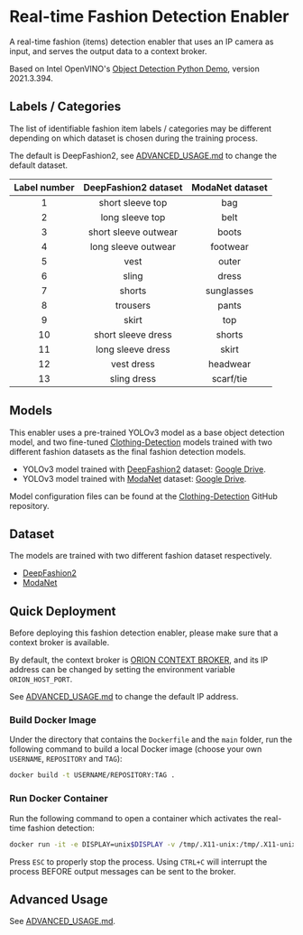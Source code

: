 # Real-time Fashion Detection Enabler

A real-time fashion (items) detection enabler that uses an IP camera as input, and serves the output data to a context broker.

Based on Intel OpenVINO's [Object Detection Python Demo](https://docs.openvinotoolkit.org/latest/omz_demos_object_detection_demo_python.html), version 2021.3.394.

## Labels / Categories

The list of identifiable fashion item labels / categories may be different depending on which dataset is chosen during the training process.

The default is DeepFashion2, see [ADVANCED_USAGE.md](./ADVANCED_USAGE.md) to change the default dataset.

| Label number | DeepFashion2 dataset | ModaNet dataset |
| :----------: | :------------------: | :-------------: |
|      1       |   short sleeve top   |       bag       |
|      2       |   long sleeve top    |      belt       |
|      3       | short sleeve outwear |      boots      |
|      4       | long sleeve outwear  |    footwear     |
|      5       |         vest         |      outer      |
|      6       |        sling         |      dress      |
|      7       |        shorts        |   sunglasses    |
|      8       |       trousers       |      pants      |
|      9       |        skirt         |       top       |
|      10      |  short sleeve dress  |     shorts      |
|      11      |  long sleeve dress   |      skirt      |
|      12      |      vest dress      |    headwear     |
|      13      |     sling dress      |    scarf/tie    |

## Models

This enabler uses a pre-trained YOLOv3 model as a base object detection model, and two fine-tuned [Clothing-Detection](https://github.com/simaiden/Clothing-Detection) models trained with two different fashion datasets as the final fashion detection models.

* YOLOv3 model trained with [DeepFashion2](https://github.com/switchablenorms/DeepFashion2) dataset: [Google Drive](https://drive.google.com/file/d/1P2BtqrIKbz2Dtp3qfPCkvp16bj9xSVIw/view?usp=sharing).
* YOLOv3 model trained with [ModaNet](https://github.com/eBay/modanet) dataset: [Google Drive](https://drive.google.com/file/d/1Q2sJOodKnoxGBuFA69Dxqv6CD-sqtIKV/view?usp=sharing).

Model configuration files can be found at the [Clothing-Detection](https://github.com/simaiden/Clothing-Detection) GitHub repository.

## Dataset

The models are trained with two different fashion dataset respectively.

* [DeepFashion2](https://github.com/switchablenorms/DeepFashion2)
* [ModaNet](https://github.com/eBay/modanet)

## Quick Deployment

Before deploying this fashion detection enabler, please make sure that a context broker is available.

By default, the context broker is [ORION CONTEXT BROKER](https://fiware-orion.readthedocs.io/en/master/index.html), and its IP address can be changed by setting the environment variable `ORION_HOST_PORT`.

See [ADVANCED_USAGE.md](./ADVANCED_USAGE.md) to change the default IP address.

### Build Docker Image

Under the directory that contains the `Dockerfile` and the `main` folder, run the following command to build a local Docker image (choose your own `USERNAME`, `REPOSITORY` and `TAG`):

```bash
docker build -t USERNAME/REPOSITORY:TAG .
```

### Run Docker Container

Run the following command to open a container which activates the real-time fashion detection:

```bash
docker run -it -e DISPLAY=unix$DISPLAY -v /tmp/.X11-unix:/tmp/.X11-unix USERNAME/REPOSITORY:TAG
```

Press `ESC` to properly stop the process. Using `CTRL+C` will interrupt the process BEFORE output messages can be sent to the broker.

## Advanced Usage

See [ADVANCED_USAGE.md](./ADVANCED_USAGE.md).

